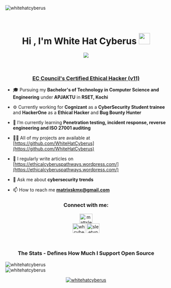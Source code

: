 <p align="left"> <img src="https://komarev.com/ghpvc/?username=whitehatcyberus&label=Profile%20views&color=0e75b6&style=flat" alt="whitehatcyberus" /> </p><br>
<h1 align="center"><b>Hi , I'm White Hat Cyberus </b><img src="https://media.giphy.com/media/hvRJCLFzcasrR4ia7z/giphy.gif" width="35"></h1>

<p align="center">
  <a href="https://github.com/DenverCoder1/readme-typing-svg"><img src="https://readme-typing-svg.herokuapp.com?font=Time+New+Roman&color=cyan&size=25&center=true&vCenter=true&width=600&height=100&lines=Welcome+To+The+World+of+Ethical+Hacking..&hearts;++;EC-Council's+Certified+Ethical+Hacker,;Security+Researcher,;Enterprise+External+Auditor+ISO+27001,;CyberSecurity+Awareness+Speaker/Blogger..<3;HackerOne's+Bug+Bounty+Hunter"></a>
</p>


<br>
<h3 align="center"><a href="https://aspen.eccouncil.org/VerifyBadge?type=training&a=kd0njM3W2TclJ0sO02HQ4A==">EC Council's Certified Ethical Hacker (v11)</a></h3>

- 🎓 Pursuing my **Bachelor's of Technology in Computer Science and Engineering** under **APJAKTU** in **RSET, Kochi**

- ⚙️ Currently working for **Cognizant** as a **CyberSecurity Student trainee** and **HackerOne** as a **Ethical Hacker** and **Bug Bounty Hunter**

- 🌱 I’m currently learning **Penetration testing, incident response, reverse engineering and ISO 27001 auditing**

- 👨‍💻 All of my projects are available at [https://github.com/WhiteHatCyberus](https://github.com/WhiteHatCyberus)

- 📝 I regularly write articles on [https://ethicalcyberuspathways.wordpress.com/](https://ethicalcyberuspathways.wordpress.com/)

- 💬 Ask me about **cybersecurity trends**

- 📫 How to reach me **matrixskmx@gmail.com**

<h3 align="center">Connect with me:</h3>

<p align="center">
<a href="https://twitter.com/mattsleety" target="blank"><img align="center" src="https://raw.githubusercontent.com/rahuldkjain/github-profile-readme-generator/master/src/images/icons/Social/twitter.svg" alt="mattsleety" height="30" width="40" /></a><br>
<a href="https://linkedin.com/in/whcyberus" target="blank"><img align="center" src="https://raw.githubusercontent.com/rahuldkjain/github-profile-readme-generator/master/src/images/icons/Social/linked-in-alt.svg" alt="whcyberus" height="30" width="40" /></a>
<a href="https://instagram.com/sleetygeorge" target="blank"><img align="center" src="https://raw.githubusercontent.com/rahuldkjain/github-profile-readme-generator/master/src/images/icons/Social/instagram.svg" alt="sleetygeorge" height="30" width="40" /></a></br>
</p>
<br>
<h3 align="center">The Stats - Defines How Much I Support Open Source</h3>
<p><img align="center" src="https://github-readme-stats.vercel.app/api/top-langs?username=whitehatcyberus&show_icons=true&locale=en&layout=compact" alt="whitehatcyberus" /><br><img align="center" src="https://github-readme-stats.vercel.app/api?username=whitehatcyberus&show_icons=true&locale=en" alt="whitehatcyberus" /></p>

<p align="center"> <a href="https://github.com/ryo-ma/github-profile-trophy"><img src="https://github-profile-trophy.vercel.app/?username=whitehatcyberus" alt="whitehatcyberus" /></a> </p>
